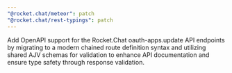 ```yaml
---
"@rocket.chat/meteor": patch
"@rocket.chat/rest-typings": patch
---
```


Add OpenAPI support for the Rocket.Chat oauth-apps.update API endpoints by migrating to a modern chained route definition syntax and utilizing shared AJV schemas for validation to enhance API documentation and ensure type safety through response validation.
